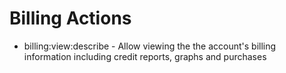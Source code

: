 # Billing Actions

* billing:view:describe - Allow viewing the the account's billing information including credit reports, graphs and purchases

